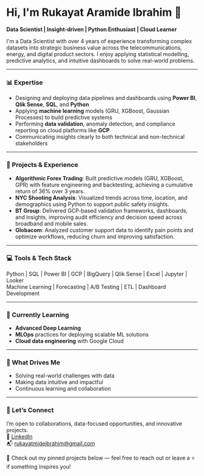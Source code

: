 # Hi, I'm Rukayat Aramide Ibrahim 👋  
**Data Scientist | Insight-driven | Python Enthusiast | Cloud Learner**

I'm a Data Scientist with over 4 years of experience transforming complex datasets into strategic business value across the telecommunications, energy, and digital product sectors. I enjoy applying statistical modelling, predictive analytics, and intuitive dashboards to solve real-world problems.

---

### 📊 Expertise

- Designing and deploying data pipelines and dashboards using **Power BI**, **Qlik Sense**, **SQL**, and **Python**
- Applying **machine learning** models (GRU, XGBoost, Gaussian Processes) to build predictive systems
- Performing **data validation**, anomaly detection, and compliance reporting on cloud platforms like **GCP**
- Communicating insights clearly to both technical and non-technical stakeholders

---

### 🤖 Projects & Experience

- **Algorithmic Forex Trading**: Built predictive models (GRU, XGBoost, GPR) with feature engineering and backtesting, achieving a cumulative return of 36% over 3 years.
- **NYC Shooting Analysis**: Visualized trends across time, location, and demographics using Python to support public safety insights.
- **BT Group**: Delivered GCP-based validation frameworks, dashboards, and insights, improving audit efficiency and decision speed across broadband and mobile sales.
- **Globacom**: Analyzed customer support data to identify pain points and optimize workflows, reducing churn and improving satisfaction.

---

### 💻 Tools & Tech Stack

Python | SQL | Power BI | GCP | BigQuery | Qlik Sense | Excel | Jupyter | Looker  
Machine Learning | Forecasting | A/B Testing | ETL | Dashboard Development

---

### 🌱 Currently Learning

- **Advanced Deep Learning**
- **MLOps** practices for deploying scalable ML solutions
- **Cloud data engineering** with Google Cloud

---

### 🎯 What Drives Me

- Solving real-world challenges with data
- Making data intuitive and impactful
- Continuous learning and collaboration

---

### 🤝 Let’s Connect

I’m open to collaborations, data-focused opportunities, and innovative projects.  
🔗 [LinkedIn](https://www.linkedin.com/in/rukayat-mide-ibrahim)  
📬 rukayatmideibrahim@gmail.com  

🚀 Check out my pinned projects below — feel free to reach out or leave a ⭐ if something inspires you!

